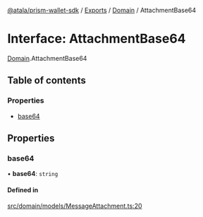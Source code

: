 [@atala/prism-wallet-sdk](../README.md) / [Exports](../modules.md) / [Domain](../modules/Domain.md) / AttachmentBase64

# Interface: AttachmentBase64

[Domain](../modules/Domain.md).AttachmentBase64

## Table of contents

### Properties

- [base64](Domain.AttachmentBase64.md#base64)

## Properties

### base64

• **base64**: `string`

#### Defined in

[src/domain/models/MessageAttachment.ts:20](https://github.com/input-output-hk/atala-prism-wallet-sdk-ts/blob/1ffdae52df023bad4ba1a76cf6d76793dfc29b80/src/domain/models/MessageAttachment.ts#L20)
